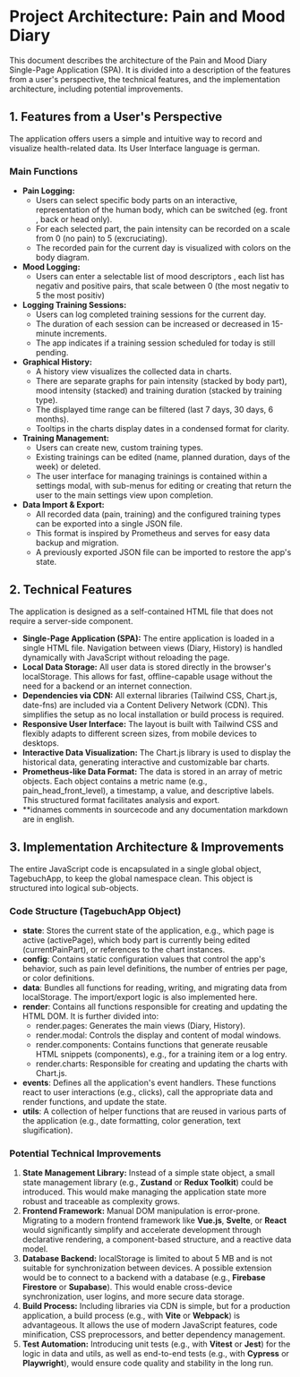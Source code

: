 # **Project Architecture: Pain and Mood Diary**

This document describes the architecture of the Pain and Mood Diary Single-Page Application (SPA). It is divided into a description of the features from a user's perspective, the technical features, and the implementation architecture, including potential improvements.

## **1\. Features from a User's Perspective**

The application offers users a simple and intuitive way to record and visualize health-related data.
Its User Interface language is german.

### **Main Functions**

* **Pain Logging:**
  * Users can select specific body parts on an interactive, representation of the human body, which can be switched (eg. front , back or head only).
  * For each selected part, the pain intensity can be recorded on a scale from 0 (no pain) to 5 (excruciating).
  * The recorded pain for the current day is visualized with colors on the body diagram.
* **Mood Logging:**
  * Users can enter a selectable list of mood descriptors , each list has negativ and positive pairs, that scale between 0 (the most negativ to 5 the most positiv)
* **Logging Training Sessions:**
  * Users can log completed training sessions for the current day.
  * The duration of each session can be increased or decreased in 15-minute increments.
  * The app indicates if a training session scheduled for today is still pending.
* **Graphical History:**
  * A history view visualizes the collected data in charts.
  * There are separate graphs for pain intensity (stacked by body part), mood intensity (stacked) and training duration (stacked by training type).
  * The displayed time range can be filtered (last 7 days, 30 days, 6 months).
  * Tooltips in the charts display dates in a condensed format for clarity.
* **Training Management:**
  * Users can create new, custom training types.
  * Existing trainings can be edited (name, planned duration, days of the week) or deleted.
  * The user interface for managing trainings is contained within a settings modal, with sub-menus for editing or creating that return the user to the main settings view upon completion.
* **Data Import & Export:**
  * All recorded data (pain, training) and the configured training types can be exported into a single JSON file.
  * This format is inspired by Prometheus and serves for easy data backup and migration.
  * A previously exported JSON file can be imported to restore the app's state.

## **2\. Technical Features**

The application is designed as a self-contained HTML file that does not require a server-side component.

* **Single-Page Application (SPA):** The entire application is loaded in a single HTML file. Navigation between views (Diary, History) is handled dynamically with JavaScript without reloading the page.
* **Local Data Storage:** All user data is stored directly in the browser's localStorage. This allows for fast, offline-capable usage without the need for a backend or an internet connection.
* **Dependencies via CDN:** All external libraries (Tailwind CSS, Chart.js, date-fns) are included via a Content Delivery Network (CDN). This simplifies the setup as no local installation or build process is required.
* **Responsive User Interface:** The layout is built with Tailwind CSS and flexibly adapts to different screen sizes, from mobile devices to desktops.
* **Interactive Data Visualization:** The Chart.js library is used to display the historical data, generating interactive and customizable bar charts.
* **Prometheus-like Data Format:** The data is stored in an array of metric objects. Each object contains a metric name (e.g., pain\_head\_front\_level), a timestamp, a value, and descriptive labels. This structured format facilitates analysis and export.
* **idnames comments in sourcecode and any documentation markdown are in english.

## **3\. Implementation Architecture & Improvements**

The entire JavaScript code is encapsulated in a single global object, TagebuchApp, to keep the global namespace clean. This object is structured into logical sub-objects.

### **Code Structure (TagebuchApp Object)**

* **state**: Stores the current state of the application, e.g., which page is active (activePage), which body part is currently being edited (currentPainPart), or references to the chart instances.
* **config**: Contains static configuration values that control the app's behavior, such as pain level definitions, the number of entries per page, or color definitions.
* **data**: Bundles all functions for reading, writing, and migrating data from localStorage. The import/export logic is also implemented here.
* **render**: Contains all functions responsible for creating and updating the HTML DOM. It is further divided into:
  * render.pages: Generates the main views (Diary, History).
  * render.modal: Controls the display and content of modal windows.
  * render.components: Contains functions that generate reusable HTML snippets (components), e.g., for a training item or a log entry.
  * render.charts: Responsible for creating and updating the charts with Chart.js.
* **events**: Defines all the application's event handlers. These functions react to user interactions (e.g., clicks), call the appropriate data and render functions, and update the state.
* **utils**: A collection of helper functions that are reused in various parts of the application (e.g., date formatting, color generation, text slugification).

### **Potential Technical Improvements**

1. **State Management Library:** Instead of a simple state object, a small state management library (e.g., **Zustand** or **Redux Toolkit**) could be introduced. This would make managing the application state more robust and traceable as complexity grows.
2. **Frontend Framework:** Manual DOM manipulation is error-prone. Migrating to a modern frontend framework like **Vue.js**, **Svelte**, or **React** would significantly simplify and accelerate development through declarative rendering, a component-based structure, and a reactive data model.
3. **Database Backend:** localStorage is limited to about 5 MB and is not suitable for synchronization between devices. A possible extension would be to connect to a backend with a database (e.g., **Firebase Firestore** or **Supabase**). This would enable cross-device synchronization, user logins, and more secure data storage.
4. **Build Process:** Including libraries via CDN is simple, but for a production application, a build process (e.g., with **Vite** or **Webpack**) is advantageous. It allows the use of modern JavaScript features, code minification, CSS preprocessors, and better dependency management.
5. **Test Automation:** Introducing unit tests (e.g., with **Vitest** or **Jest**) for the logic in data and utils, as well as end-to-end tests (e.g., with **Cypress** or **Playwright**), would ensure code quality and stability in the long run.